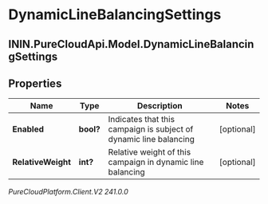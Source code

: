 # DynamicLineBalancingSettings

## ININ.PureCloudApi.Model.DynamicLineBalancingSettings

## Properties

|Name | Type | Description | Notes|
|------------ | ------------- | ------------- | -------------|
| **Enabled** | **bool?** | Indicates that this campaign is subject of dynamic line balancing | [optional] |
| **RelativeWeight** | **int?** | Relative weight of this campaign in dynamic line balancing | [optional] |



_PureCloudPlatform.Client.V2 241.0.0_
